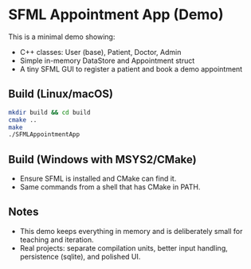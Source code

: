 # SFML Appointment App (Demo)

This is a minimal demo showing:
- C++ classes: User (base), Patient, Doctor, Admin
- Simple in-memory DataStore and Appointment struct
- A tiny SFML GUI to register a patient and book a demo appointment

## Build (Linux/macOS)
```bash
mkdir build && cd build
cmake ..
make
./SFMLAppointmentApp
```

## Build (Windows with MSYS2/CMake)
- Ensure SFML is installed and CMake can find it.
- Same commands from a shell that has CMake in PATH.

## Notes
- This demo keeps everything in memory and is deliberately small for teaching and iteration.
- Real projects: separate compilation units, better input handling, persistence (sqlite), and polished UI.